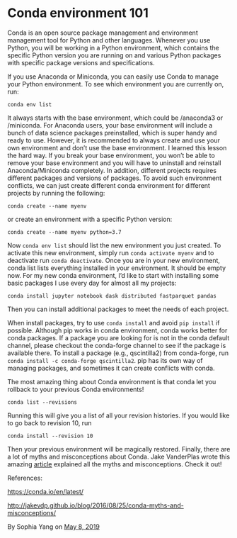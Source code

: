 # Conda environment 101

Conda is an open source package management and environment management tool for Python and other languages. Whenever you use Python, you will be working in a Python environment, which contains the specific Python version you are running on and various Python packages with specific package versions and specifications.

If you use Anaconda or Miniconda, you can easily use Conda to manage your Python environment. To see which environment you are currently on, run:

```
conda env list 
```

It always starts with the base environment, which could be /anaconda3 or /miniconda. For Anaconda users, your base environment will include a bunch of data science packages preinstalled, which is super handy and ready to use. However, it is recommended to always create and use your own environment and don’t use the base environment. I learned this lesson the hard way. If you break your base environment, you won’t be able to remove your base environment and you will have to uninstall and reinstall Anaconda/Miniconda completely. In addition, different projects requires different packages and versions of packages. To avoid such environment conflicts, we can just create different conda environment for different projects by running the following:

```
conda create --name myenv
```

or create an environment with a specific Python version:

```
conda create --name myenv python=3.7
```

Now `conda env list` should list the new environment you just created. To activate this new environment, simply run `conda activate myenv` and to deactivate run `conda deactivate`.
Once you are in your new environment, conda list lists everything installed in your environment. It should be empty now. For my new conda environment, I’d like to start with installing some basic packages I use every day for almost all my projects:
```
conda install jupyter notebook dask distributed fastparquet pandas
```

Then you can install additional packages to meet the needs of each project.

When install packages, try to use `conda install` and avoid `pip install` if possible. Although pip works in conda environment, conda works better for conda packages. If a package you are looking for is not in the conda default channel, please checkout the conda-forge channel to see if the package is available there. To install a package (e.g., qscintilla2) from conda-forge, run `conda install -c conda-forge qscintilla2`. pip has its own way of managing packages, and sometimes it can create conflicts with conda.

The most amazing thing about Conda environment is that conda let you rollback to your previous Conda environments!
```
conda list --revisions
```

Running this will give you a list of all your revision histories. If you would like to go back to revision 10, run
```
conda install --revision 10
```

Then your previous environment will be magically restored.
Finally, there are a lot of myths and misconceptions about Conda. Jake VanderPlas wrote this amazing [article](http://jakevdp.github.io/blog/2016/08/25/conda-myths-and-misconceptions/) explained all the myths and misconceptions. Check it out!

References: 

https://conda.io/en/latest/

http://jakevdp.github.io/blog/2016/08/25/conda-myths-and-misconceptions/

By Sophia Yang on [May 8, 2019](https://sophiamyang.medium.com/conda-environment-101-f9fd21299859)